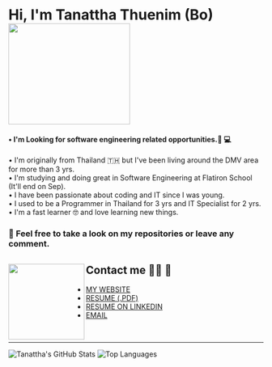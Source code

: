 
# Hi, I'm Tanattha Thuenim (Bo)  <img src="https://media.giphy.com/media/WOwiryOPA0G6jhKqB0/giphy.gif" width="240" height="200" />
#### • I'm Looking for software engineering related opportunities.👀 💻 </br>

• I'm originally from Thailand 🇹🇭 but I've been living around the DMV area for more than 3 yrs. </br>
• I'm studying and doing great in Software Engineering at Flatiron School (It'll end on Sep). </br>
• I have been passionate about coding and IT since I was young. </br>
• I used to be a Programmer in Thailand for 3 yrs and IT Specialist for 2 yrs. </br>
• I'm a fast learner 🤓  and love learning new things.</br>

### 🔸 Feel free to take a look on my repositories or leave any comment.

## Contact me 👩🏻 📧 <img src="https://media.giphy.com/media/huDbeRCslqAWRJpRJA/giphy.gif" align="left" width="150" height="150"/>
- [MY WEBSITE](http://www.tanattha.info)
- [RESUME (.PDF)](https://drive.google.com/file/d/1ztSmGiNw6WRML_orU4XID_UNpeek2VH2/view?usp=sharing) </br> 
- [RESUME ON LINKEDIN](https://www.linkedin.com/in/tanattha-thuenim-5b67b31b3/)</br>
- [EMAIL](mailto:tanattha.thuenim@gmail.com")
</br>
<hr>

![Tanattha's GitHub Stats](https://github-readme-stats.vercel.app/api?username=Tanattha&hide=stars&count_private=true&show_icons=true&theme=buefy)
![Top Languages](https://github-readme-stats.vercel.app/api/top-langs/?username=Tanattha&layout=compact&theme=buefy)
